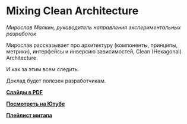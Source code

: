 # Mixing Clean Architecture

_Мирослав Малкин, руководитель направления экспериментальных разработок_

Мирослав рассказывает про архитектуру (компоненты, принципы, метрики), 
интерфейсы и инверсию зависимостей, Clean (Hexagonal) Architecture. 

И как за этим всем следить.

Доклад будет полезен разработчикам.


**[Слайды в PDF](mixing-clean-architecture.pdf)**

**[Посмотреть на Ютубе](https://www.youtube.com/watch?v=vTRyo642Ku8)**

**[Плейлист митапа](https://www.youtube.com/playlist?list=PLJ7kxG-M2-mOWPfLPvFQlGYplSBq1BprZ)**
